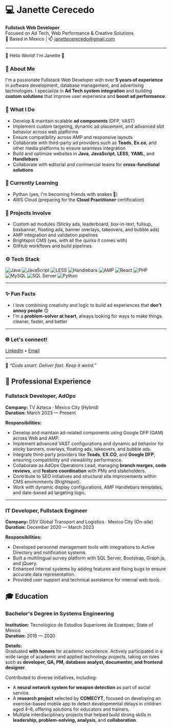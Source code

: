 # 💻 Janette Cerecedo

**Fullstack Web Developer**  
Focused on Ad Tech, Web Performance & Creative Solutions  
📍 Based in Mexico | 📫 janettecerecedo@gmail.com

---

🍮 Hello World! I'm Janette 👋

### 🙋 About Me
I'm a passionate Fullstack Web Developer with over **5 years of experience** in software development, database management, and advertising technologies. I specialize in **Ad Tech system integration** and building **custom solutions** that improve user experience and **boost ad performance**.

### 🔧 What I Do
- Develop & maintain scalable **ad components** (DFP, VAST)
- Implement custom targeting, dynamic ad placement, and advanced slot behavior across web platforms
- Ensure compatibility across AMP and responsive layouts
- Collaborate with third-party ad providers such as **Teads**, **Ex.co**, and other media platforms to ensure seamless integration
- Build and optimize websites in **Java**, **JavaScript**, **LESS**, **YAML**, and **Handlebars**
- Collaborate with editorial and commercial teams for **cross-functional solutions**

### 🧠 Currently Learning
- Python (yes, I'm becoming friends with snakes 🐍)
- AWS Cloud (preparing for the **Cloud Practitioner** certification)

### 🚀 Projects Involve
- Custom ad modules (Sticky ads, leaderboard, box-in-text, fullsup, boxbanner, floating ads, banner overlays, takeovers, and bubble ads)
- AMP integration and validation pipelines
- Brightspot CMS (yes, with all the quirks it comes with)
- GitHub workflows and build pipelines

### ⚙️ Tech Stack
![Java](https://img.shields.io/badge/Java-ED8B00?style=flat&logo=java&logoColor=white)
![JavaScript](https://img.shields.io/badge/JavaScript-F7DF1E?style=flat&logo=javascript&logoColor=black)
![LESS](https://img.shields.io/badge/LESS-1D365D?style=flat&logo=less&logoColor=white)
![Handlebars](https://img.shields.io/badge/Handlebars.js-f0772b?style=flat&logo=handlebarsdotjs&logoColor=white)
![AMP](https://img.shields.io/badge/AMP-005AF0?style=flat&logo=amp&logoColor=white)
![React](https://img.shields.io/badge/React-20232a?style=flat&logo=react&logoColor=61DAFB)
![PHP](https://img.shields.io/badge/PHP-777BB4?style=flat&logo=php&logoColor=white)
![MySQL](https://img.shields.io/badge/MySQL-4479A1?style=flat&logo=mysql&logoColor=white)
![SQL Server](https://img.shields.io/badge/SQL%20Server-CC2927?style=flat&logo=microsoft-sql-server&logoColor=white)
![Python](https://img.shields.io/badge/Python-(learning)-3776AB?style=flat&logo=python&logoColor=white)

---

### ✨ Fun Facts
- I love combining creativity and logic to build ad experiences that **don’t annoy people** 🙃
- I'm a **problem-solver at heart**, always looking for ways to make things cleaner, faster, and better

---

### 🌐 Let's connect!

[LinkedIn](https://www.linkedin.com/in/janette-cerecedo/) • [Email](mailto:janettecerecedo@gmail.com)
  
---
🦄 _“Code smart. Deliver fast. Keep it weird.”_

## 💼 Professional Experience

### Fullstack Developer, AdOps  
**Company:** TV Azteca · Mexico City (Hybrid)  
**Duration:** March 2023 — Present

**Responsibilities:**
- Develop and maintain ad-related components using Google DFP (GAM) across Web and AMP.
- Implement advanced VAST configurations and dynamic ad behavior for sticky banners, overlays, floating ads, takeovers, and bubble ads.
- Integrate third-party providers like **Teads**, **EX.CO**, and **Google DFP**, ensuring compatibility and viewability performance.
- Collaborate as AdOps Operations Lead, managing **branch merges**, **code reviews**, and **feature coordination** with PMs and stakeholders.
- Contribute to SEO initiatives and structural site improvements within CMS environments (Brightspot).
- Work with dynamic display configurations, AMP Handlebars templates, and date-based ad targeting logic.

---

### IT Developer, Fullstack Engineer  
**Company:** DSV Global Transport and Logistics · Mexico City (On-site)  
**Duration:** December 2020 — March 2023

**Responsibilities:**
- Developed personnel management tools with integrations to Active Directory and notification systems.
- Built a multilingual survey platform with SQL Server, Bootstrap, Graph.js, and jQuery.
- Enhanced internal systems by adding features and fixing bugs to ensure accurate data representation.
- Provided user support and technical assistance for internal web tools.

## 🎓 Education

### Bachelor's Degree in Systems Engineering  
**Institution:** Tecnológico de Estudios Superiores de Ecatepec, State of Mexico  
**Duration:** 2016 — 2020  

**Details:**  
Graduated **with honors** for academic excellence. Actively participated in a wide range of academic and applied technology projects, taking on roles such as **developer, QA, PM, database analyst, documenter, and frontend designer**.  

Contributed to diverse initiatives, including:  
- A **neural network system for weapon detection** as part of social service.  
- A **research project** selected by **COMECYT**, focused on developing an exercise-based mobile app to detect developmental delays in children aged 4–6, offering solutions for educators and trainers.  
- Multiple interdisciplinary projects that helped build strong skills in **leadership, problem-solving, analysis**, and **collaboration**.

